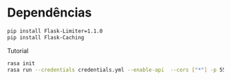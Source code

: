 # Dependências 
```bash
pip install Flask-Limiter=1.1.0
pip install Flask-Caching
```

Tutorial
```bash
rasa init
rasa run --credentials credentials.yml --enable-api  --cors ["*"] -p 5500 --debug


```